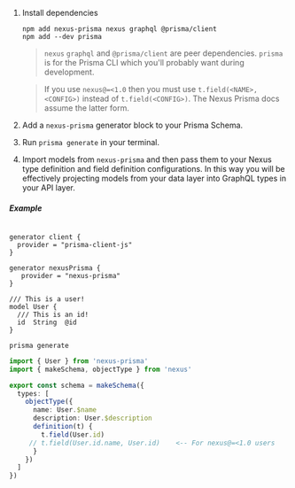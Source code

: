 1. Install dependencies

   ```
   npm add nexus-prisma nexus graphql @prisma/client
   npm add --dev prisma
   ```

   > `nexus` `graphql` and `@prisma/client` are peer dependencies. `prisma` is for the Prisma CLI which you'll probably want during development.

   > If you use `nexus@=<1.0` then you must use `t.field(<NAME>, <CONFIG>)` instead of `t.field(<CONFIG>)`. The Nexus Prisma docs assume the latter form.

1. Add a `nexus-prisma` generator block to your Prisma Schema.

1. Run `prisma generate` in your terminal.

1. Import models from `nexus-prisma` and then pass them to your Nexus type definition and field definition configurations. In this way you will be effectively projecting models from your data layer into GraphQL types in your API layer.

##### Example

```prisma

generator client {
  provider = "prisma-client-js"
}

generator nexusPrisma {
   provider = "nexus-prisma"
}

/// This is a user!
model User {
  /// This is an id!
  id  String  @id
}
```

```
prisma generate
```

```ts
import { User } from 'nexus-prisma'
import { makeSchema, objectType } from 'nexus'

export const schema = makeSchema({
  types: [
    objectType({
      name: User.$name
      description: User.$description
      definition(t) {
        t.field(User.id)
     // t.field(User.id.name, User.id)    <-- For nexus@=<1.0 users
      }
    })
  ]
})
```
